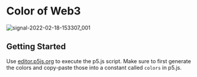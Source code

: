 # Color of Web3

![signal-2022-02-18-153307_001](https://user-images.githubusercontent.com/26876570/155016856-f35bbc94-d96a-4501-9650-adc27c6d2a7b.jpeg)

## Getting Started

Use [editor.p5js.org](https://editor.p5js.org/]) to execute the p5.js script. Make sure to first generate the colors and copy-paste those into a constant called `colors` in p5.js.
